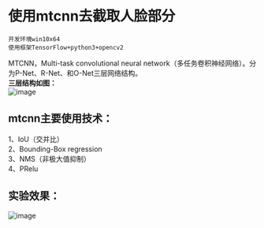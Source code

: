 # 使用mtcnn去截取人脸部分  

`开发环境win10x64`  
`使用框架TensorFlow+python3+opencv2`  

MTCNN，Multi-task convolutional neural network（多任务卷积神经网络）。分为P-Net、R-Net、和O-Net三层网络结构。  
**三层结构如图：**  
![image](https://github.com/omega-Lee/mtcnn_read_photo/blob/master/Face/MTCNN.png)
## mtcnn主要使用技术：   
1、IoU（交并比）  
2、Bounding-Box regression  
3、NMS（非极大值抑制）  
4、PRelu  
## 实验效果：    
![image](https://github.com/omega-Lee/mtcnn_read_photo/blob/master/Face/testPhoto.jpg)
